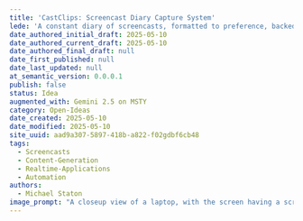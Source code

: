 ```yaml
---
title: 'CastClips: Screencast Diary Capture System'
lede: 'A constant diary of screencasts, formatted to preference, backed up and compressed and moved off local storage. No focus on editing, video editors already exist.'
date_authored_initial_draft: 2025-05-10
date_authored_current_draft: 2025-05-10
date_authored_final_draft: null
date_first_published: null
date_last_updated: null
at_semantic_version: 0.0.0.1
publish: false
status: Idea
augmented_with: Gemini 2.5 on MSTY
category: Open-Ideas
date_created: 2025-05-10
date_modified: 2025-05-10
site_uuid: aad9a307-5897-418b-a822-f02gdbf6cb48
tags:
  - Screencasts
  - Content-Generation
  - Realtime-Applications
  - Automation
authors:
  - Michael Staton
image_prompt: "A closeup view of a laptop, with the screen having a screencast software on display. There is a window with a persons face in it, and the rest of the screen is the VS Code Code Editor."
---
```

